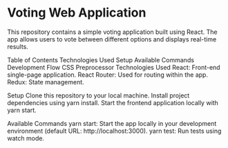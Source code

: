 # Voting Web Application

This repository contains a simple voting application built using React. The app allows users to vote between different options and displays real-time results.

Table of Contents
Technologies Used
Setup
Available Commands
Development Flow
CSS Preprocessor
Technologies Used
React: Front-end single-page application.
React Router: Used for routing within the app.
Redux: State management.

Setup
Clone this repository to your local machine.
Install project dependencies using yarn install.
Start the frontend application locally with yarn start.


Available Commands
yarn start: Start the app locally in your development environment (default URL: http://localhost:3000).
yarn test: Run tests using watch mode.
 
